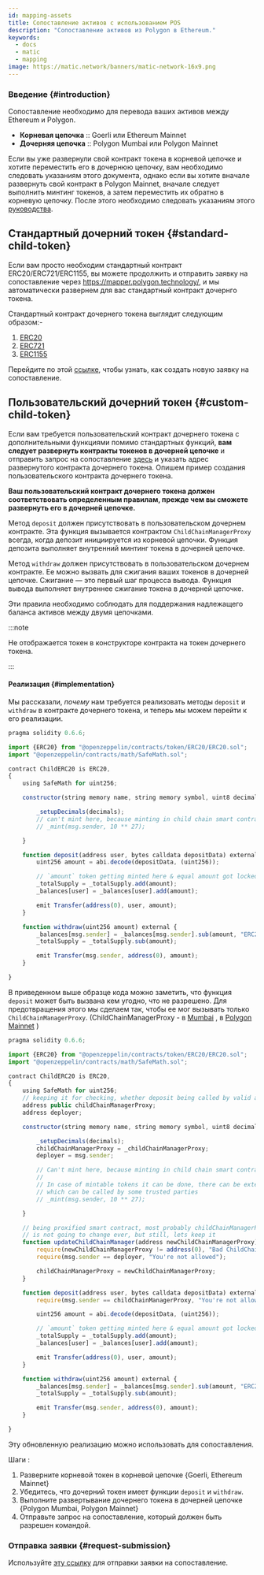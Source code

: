 ```yaml
---
id: mapping-assets
title: Сопоставление активов с использованием POS
description: "Сопоставление активов из Polygon в Ethereum."
keywords:
  - docs
  - matic
  - mapping
image: https://matic.network/banners/matic-network-16x9.png
---
```


### Введение {#introduction}

Сопоставление необходимо для перевода ваших активов между Ethereum и Polygon.

- **Корневая цепочка** :: Goerli или Ethereum Mainnet
- **Дочерняя цепочка** :: Polygon Mumbai или Polygon Mainnet

Если вы уже развернули свой контракт токена в корневой цепочке и хотите переместить его в дочернюю цепочку, вам необходимо следовать указаниям этого документа, однако если вы хотите вначале развернуть свой контракт в Polygon Mainnet, вначале следует выполнить минтинг токенов, а затем переместить их обратно в корневую цепочку. После этого необходимо следовать указаниям этого [руководства](https://docs.polygon.technology/docs/develop/ethereum-polygon/mintable-assets).

## Стандартный дочерний токен {#standard-child-token}

Если вам просто необходим стандартный контракт ERC20/ERC721/ERC1155, вы можете продолжить и отправить заявку на сопоставление через https://mapper.polygon.technology/, и мы автоматически развернем для вас стандартный контракт дочернго токена.

Стандартный контракт дочернего токена выглядит следующим образом:-
1. [ERC20](https://github.com/maticnetwork/pos-portal/blob/master/flat/ChildERC20.sol#L1492-#L1508)
2. [ERC721](https://github.com/maticnetwork/pos-portal/blob/master/flat/ChildERC721.sol#L2157-#L2238)
3. [ERC1155](https://github.com/maticnetwork/pos-portal/blob/master/flat/ChildERC1155.sol#L1784-#L1818)

Перейдите по этой [ссылке](/docs/develop/ethereum-polygon/submit-mapping-request), чтобы узнать, как создать новую заявку на сопоставление.

## Пользовательский дочерний токен {#custom-child-token}

Если вам требуется пользовательский контракт дочернего токена с дополнительными функциями помимо стандартных функций, **вам следует развернуть контракты токенов в дочерней цепочке** и отправить запрос на сопоставление [здесь](https://mapper.polygon.technology/) и указать адрес развернутого контракта дочернего токена. Опишем пример создания пользовательского контракта дочернего токена.

**Ваш пользовательский контракт дочернего токена должен соответствовать определенным правилам, прежде чем вы сможете развернуть его в дочерней цепочке.**

Метод `deposit` должен присутствовать в пользовательском дочернем контракте. Эта функция вызывается контрактом `ChildChainManagerProxy` всегда, когда депозит инициируется из корневой цепочки. Функция депозита выполняет внутренний минтинг токена в дочерней цепочке.

Метод `withdraw` должен присутствовать в пользовательском дочернем контракте. Ее можно вызвать для сжигания ваших токенов в дочерней цепочке. Сжигание — это первый шаг процесса вывода. Функция вывода выполняет внутреннее сжигание токена в дочерней цепочке.

Эти правила необходимо соблюдать для поддержания надлежащего баланса активов между двумя цепочками.

:::note

Не отображается токен в конструкторе контракта на токен дочернего токена.

:::

#### Реализация {#implementation}

Мы рассказали, _почему_ нам требуется реализовать методы `deposit` и `withdraw` в контракте дочернего токена, и теперь мы можем перейти к его реализации.

```js title="ChildERC20.sol"
pragma solidity 0.6.6;

import {ERC20} from "@openzeppelin/contracts/token/ERC20/ERC20.sol";
import "@openzeppelin/contracts/math/SafeMath.sol";

contract ChildERC20 is ERC20,
{
    using SafeMath for uint256;

    constructor(string memory name, string memory symbol, uint8 decimals) public ERC20(name, symbol) {

        _setupDecimals(decimals);
        // can't mint here, because minting in child chain smart contract's constructor not allowed
        // _mint(msg.sender, 10 ** 27);

    }

    function deposit(address user, bytes calldata depositData) external {
        uint256 amount = abi.decode(depositData, (uint256));

        // `amount` token getting minted here & equal amount got locked in RootChainManager
        _totalSupply = _totalSupply.add(amount);
        _balances[user] = _balances[user].add(amount);

        emit Transfer(address(0), user, amount);
    }

    function withdraw(uint256 amount) external {
        _balances[msg.sender] = _balances[msg.sender].sub(amount, "ERC20: burn amount exceeds balance");
        _totalSupply = _totalSupply.sub(amount);

        emit Transfer(msg.sender, address(0), amount);
    }

}
```

В приведенном выше образце кода можно заметить, что функция `deposit` может быть вызвана кем угодно, что не разрешено. Для предотвращения этого мы сделаем так, чтобы ее мог вызывать только `ChildChainManagerProxy`. (ChildChainManagerProxy - в [Mumbai](https://mumbai.polygonscan.com/address/0xb5505a6d998549090530911180f38aC5130101c6/transactions) , в [Polygon Mainnet](https://polygonscan.com/address/0xA6FA4fB5f76172d178d61B04b0ecd319C5d1C0aa/) )

```js title="ChildERC20.sol"
pragma solidity 0.6.6;

import {ERC20} from "@openzeppelin/contracts/token/ERC20/ERC20.sol";
import "@openzeppelin/contracts/math/SafeMath.sol";

contract ChildERC20 is ERC20,
{
    using SafeMath for uint256;
    // keeping it for checking, whether deposit being called by valid address or not
    address public childChainManagerProxy;
    address deployer;

    constructor(string memory name, string memory symbol, uint8 decimals, address _childChainManagerProxy) public ERC20(name, symbol) {

        _setupDecimals(decimals);
        childChainManagerProxy = _childChainManagerProxy;
        deployer = msg.sender;

        // Can't mint here, because minting in child chain smart contract's constructor not allowed
        //
        // In case of mintable tokens it can be done, there can be external mintable function too
        // which can be called by some trusted parties
        // _mint(msg.sender, 10 ** 27);

    }

    // being proxified smart contract, most probably childChainManagerProxy contract's address
    // is not going to change ever, but still, lets keep it
    function updateChildChainManager(address newChildChainManagerProxy) external {
        require(newChildChainManagerProxy != address(0), "Bad ChildChainManagerProxy address");
        require(msg.sender == deployer, "You're not allowed");

        childChainManagerProxy = newChildChainManagerProxy;
    }

    function deposit(address user, bytes calldata depositData) external {
        require(msg.sender == childChainManagerProxy, "You're not allowed to deposit");

        uint256 amount = abi.decode(depositData, (uint256));

        // `amount` token getting minted here & equal amount got locked in RootChainManager
        _totalSupply = _totalSupply.add(amount);
        _balances[user] = _balances[user].add(amount);

        emit Transfer(address(0), user, amount);
    }

    function withdraw(uint256 amount) external {
        _balances[msg.sender] = _balances[msg.sender].sub(amount, "ERC20: burn amount exceeds balance");
        _totalSupply = _totalSupply.sub(amount);

        emit Transfer(msg.sender, address(0), amount);
    }

}
```

Эту обновленную реализацию можно использовать для сопоставления.

Шаги :

1. Разверните корневой токен в корневой цепочке {Goerli, Ethereum Mainnet}
2. Убедитесь, что дочерний токен имеет функции `deposit` и `withdraw`.
3. Выполните развертывание дочернего токена в дочерней цепочке {Polygon Mumbai, Polygon Mainnet}
4. Отправьте запрос на сопоставление, который должен быть разрешен командой.

### Отправка заявки {#request-submission}

Используйте [эту ссылку](/docs/develop/ethereum-polygon/submit-mapping-request) для отправки заявки на сопоставление.
